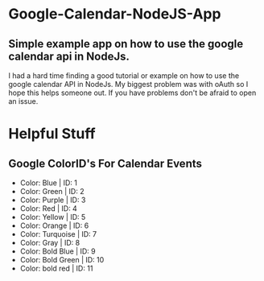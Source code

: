 # Google-Calendar-NodeJS-App

## Simple example app on how to use the google calendar api in NodeJs.

I had a hard time finding a good tutorial or example on how to use the google calendar API in NodeJs. My biggest problem was with oAuth so I hope this helps someone out. If you have problems don't be afraid to open an issue.

# Helpful Stuff

## Google ColorID's For Calendar Events

- Color: Blue | ID: 1
- Color: Green | ID: 2
- Color: Purple | ID: 3
- Color: Red | ID: 4
- Color: Yellow | ID: 5
- Color: Orange | ID: 6
- Color: Turquoise | ID: 7
- Color: Gray | ID: 8
- Color: Bold Blue | ID: 9
- Color: Bold Green | ID: 10
- Color: bold red | ID: 11
